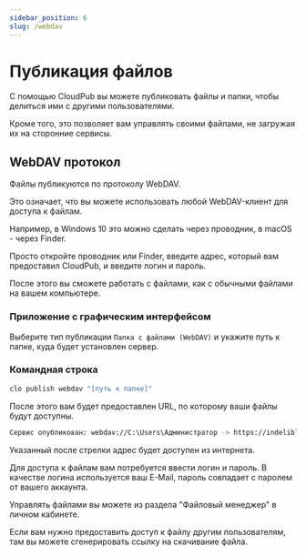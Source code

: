```yaml
---
sidebar_position: 6
slug: /webdav
---
```


# Публикация файлов

С помощью CloudPub вы можете публиковать файлы и папки, чтобы делиться ими с другими пользователями.

Кроме того, это позволяет вам управлять своими файлами, не загружая их на сторонние сервисы.

## WebDAV протокол

Файлы публикуются по протоколу WebDAV.

Это означает, что вы можете использовать любой WebDAV-клиент для доступа к файлам.

Например, в Windows 10 это можно сделать через проводник, в macOS - через Finder.

Просто откройте проводник или Finder, введите адрес, который вам предоставил CloudPub, и введите логин и пароль.

После этого вы сможете работать с файлами, как с обычными файлами на вашем компьютере.

### Приложение с графическим интерфейсом

Выберите тип публикации `Папка c файлами (WebDAV)` и укажите путь к папке, куда будет установлен сервер.

### Командная строка

```bash
clo publish webdav "[путь к папке]"
```

После этого вам будет предоставлен URL, по которому ваши файлы будут доступны.

```bash
Сервис опубликован: webdav://C:\Users\Администратор -> https://indelibly-fearless-jackdaw.cloudpub.local
```

Указанный после стрелки адрес будет доступен из интернета.

Для доступа к файлам вам потребуется ввести логин и пароль. В качестве логина используется ваш E-Mail, пароль совпадает с паролем от вашего аккаунта.

Управлять файлами вы можете из раздела "Файловый менеджер" в личном кабинете.

Если вам нужно предоставить доступ к файлу другим пользователям, там вы можете сгенерировать ссылку на скачивание файла.
